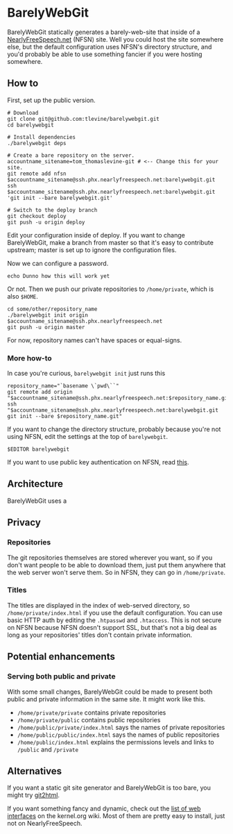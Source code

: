 BarelyWebGit
===========

BarelyWebGit statically generates a barely-web-site that inside of a
[NearlyFreeSpeech.net](http://nearlyfreespeech.net) (NFSN) site. Well you
could host the site somewhere else, but the default configuration uses
NFSN's directory structure, and you'd probably be able
to use something fancier if you were hosting somewhere.

## How to

First, set up the public version.

```#sh
# Download
git clone git@github.com:tlevine/barelywebgit.git
cd barelywebgit

# Install dependencies
./barelywebgit deps

# Create a bare repository on the server.
accountname_sitename=tom_thomaslevine-git # <-- Change this for your site.
git remote add nfsn $accountname_sitename@ssh.phx.nearlyfreespeech.net:barelywebgit.git
ssh $accountname_sitename@ssh.phx.nearlyfreespeech.net:barelywebgit.git 'git init --bare barelywebgit.git'

# Switch to the deploy branch
git checkout deploy
git push -u origin deploy
```

Edit your configuration inside of deploy. If you want to change BarelyWebGit,
make a branch from master so that it's easy to contribute upstream; master is
set up to ignore the configuration files.

Now we can configure a password.

```#sh
echo Dunno how this will work yet
```

Or not. Then we push our private repositories to `/home/private`, which is
also `$HOME`.

```#sh
cd some/other/repository_name
./barelywebgit init origin $accountname_sitename@ssh.phx.nearlyfreespeech.net
git push -u origin master
```

For now, repository names can't have spaces or equal-signs.

### More how-to

In case you're curious, `barelywebgit init` just runs this

```#sh
repository_name="`basename \`pwd\``"
git remote add origin "$accountname_sitename@ssh.phx.nearlyfreespeech.net:$repository_name.git"
ssh "$accountname_sitename@ssh.phx.nearlyfreespeech.net:barelywebgit.git git init --bare $repository_name.git"
```

If you want to change the directory structure, probably because you're not
using NFSN, edit the settings at the top of `barelywebgit`.

```#sh
$EDITOR barelywebgit
```

If you want to use public key authentication on NFSN, read
[this](https://members.nearlyfreespeech.net/support/faq?q=SSHKeys#SSHKeys).

## Architecture
BarelyWebGit uses a 

## Privacy

### Repositories

The git repositories themselves are stored wherever you want, so
if you don't want people to be able to download them, just put them
anywhere that the web server won't serve them. So in NFSN, they can
go in `/home/private`.

### Titles

The titles are displayed in the index of web-served directory, so
`/home/private/index.html` if you use the default configuration.
You can use basic HTTP auth by editing the `.htpasswd` and
`.htaccess`. This is not secure on NFSN because NFSN doesn't support
SSL, but that's not a big deal as long as your repositories' titles
don't contain private information.

## Potential enhancements

### Serving both public and private

With some small changes, BarelyWebGit could be made to present both
public and private information in the same site. It might work like this.

* `/home/private/private` contains private repositories
* `/home/private/public` contains public repositories
* `/home/public/private/index.html` says the names of private repositories
* `/home/public/public/index.html` says the names of public repositories
* `/home/public/index.html` explains the permissions levels and links to
     `/public` and `/private`

## Alternatives
If you want a static git site generator and BarelyWebGit is too bare,
you might try [git2html](http://hssl.cs.jhu.edu/~neal/git2html/).

If you want something fancy and dynamic, check out the
[list of web interfaces](https://git.wiki.kernel.org/index.php/Interfaces,_frontends,_and_tools#Web_Interfaces)
on the kernel.org wiki. Most of them are pretty easy to install,
just not on NearlyFreeSpeech.
